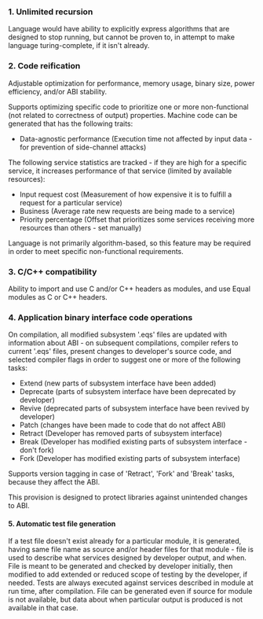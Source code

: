 ﻿### 1. Unlimited recursion
Language would have ability to explicitly express algorithms that are designed to stop running, but cannot be proven to, in attempt to make language turing-complete, if it isn't already.

### 2. Code reification
Adjustable optimization for performance, memory usage, binary size, power efficiency, and/or ABI stability.

Supports optimizing specific code to prioritize one or more non-functional (not related to correctness of output) properties. Machine code can be generated that has the following traits:

- Data-agnostic performance     (Execution time not affected by input data - for prevention of side-channel attacks)

The following service statistics are tracked - if they are high for a specific service, it increases performance of that service (limited by available resources):

- Input request cost    (Measurement of how expensive it is to fulfill a request for a particular service)
- Business              (Average rate new requests are being made to a service)
- Priority percentage   (Offset that prioritizes some services receiving more resources than others - set manually)

Language is not primarily algorithm-based, so this feature may be required in order to meet specific non-functional requirements.

### 3. C/C++ compatibility
Ability to import and use C and/or C++ headers as modules, and use Equal modules as C or C++ headers.

### 4. Application binary interface code operations
On compilation, all modified subsystem '.eqs' files are updated with information about
ABI - on subsequent compilations, compiler refers to current '.eqs' files, present
changes to developer's source code, and selected compiler flags in order to suggest
one or more of the following tasks:

- Extend    (new parts of subsystem interface have been added)
- Deprecate (parts of subsystem interface have been deprecated by developer)
- Revive    (deprecated parts of subsystem interface have been revived by developer)
- Patch     (changes have been made to code that do not affect ABI)
- Retract   (Developer has removed parts of subsystem interface)
- Break     (Developer has modified existing parts of subsystem interface - don't fork)
- Fork      (Developer has modified existing parts of subsystem interface)

Supports version tagging in case of 'Retract', 'Fork' and 'Break' tasks,
because they affect the ABI.

This provision is designed to protect libraries against unintended changes to ABI.

#### 5. Automatic test file generation
If a test file doesn't exist already for a particular module, it is generated, having same file name as source and/or header files for that module - file is used to describe what services designed by developer output, and when. File is meant to be generated and checked by developer initially, then modified to add extended or reduced scope of testing by the developer, if needed. Tests are always executed against services described in module at run time, after compilation. File can be generated even if source for module is not available, but data about when particular output is produced is not available in that case.